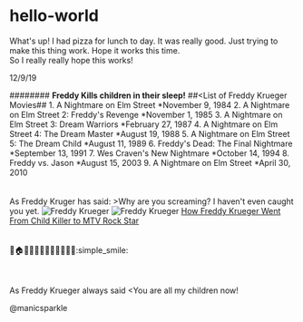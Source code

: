 # hello-world
What's up!  I had pizza for lunch to day.  It was really good.
Just trying to make this thing work.  Hope it works this time.  
So I really really hope this works!





12/9/19

####<Freddy Krueger>####
  **Freddy Kills children in their sleep!**
  ##<List of Freddy Krueger Movies##
          1. A Nightmare on Elm Street
          *November 9, 1984
          2. A Nightmare on Elm Street 2: Freddy's Revenge
          *November 1, 1985
          3. A Nightmare on Elm Street 3: Dream Warriors
          *February 27, 1987
          4. A Nightmare on Elm Street 4: The Dream Master
          *August 19, 1988
          5. A Nightmare on Elm Street 5: The Dream Child
          *August 11, 1989
          6. Freddy's Dead: The Final Nightmare
          *September 13, 1991
          7. Wes Craven's New Nightmare
          *October 14, 1994
          8. Freddy vs. Jason
          *August 15, 2003
          9. A Nightmare on Elm Street
          *April 30, 2010<br><br><br>
As Freddy Kruger has said:
    >Why are you screaming? I haven't even caught you yet.
 ![Freddy Krueger](https://www.google.com/url?sa=i&source=images&cd=&ved=2ahUKEwism8D026vmAhVReawKHfDVA6cQjRx6BAgBEAQ&url=https%3A%2F%2Fgointothestory.blcklst.com%2Fgreat-character-freddy-krueger-a-nightmare-on-elm-street-2d02bfa9107b&psig=AOvVaw1cgyK4Lt-C3rz86vLN9zHK&ust=1576089170185889)
![Freddy Krueger](/https://www.google.com/url?sa=i&source=images&cd=&ved=2ahUKEwiY6IyKzKnmAhXDFjQIHS35AuMQjRx6BAgBEAQ&url=https%3A%2F%2Fen.wikipedia.org%2Fwiki%2FFreddy_Krueger&psig=AOvVaw35zs_Rs92zT6euvR_KZ6AO&ust=1576016201098000)
[How Freddy Krueger Went From Child Killer to MTV Rock Star](https://www.youtube.com/watch?v=F8Hm_9kRqAY)<br><br><br>
:girl::house::sleeping::zzz::man::rage::fork_and_knife::red_circle::girl::fearful::x::man::simple_smile:<br><br><br>

As Freddy Krueger always said
<You are all my children now!



        
        
        
        
        
        
        
        
        
        
        
@manicsparkle

